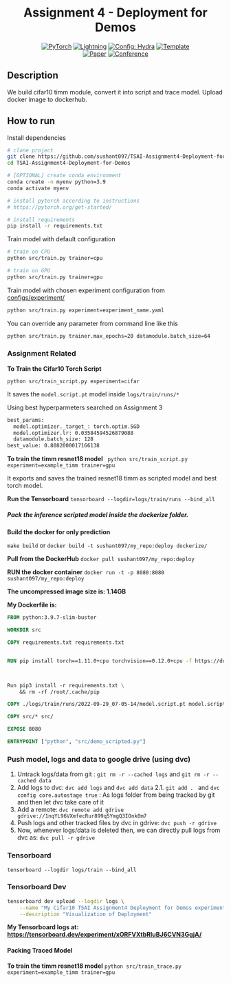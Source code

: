 <div align="center">

# Assignment 4 - Deployment for Demos



<a href="https://pytorch.org/get-started/locally/"><img alt="PyTorch" src="https://img.shields.io/badge/PyTorch-ee4c2c?logo=pytorch&logoColor=white"></a>
<a href="https://pytorchlightning.ai/"><img alt="Lightning" src="https://img.shields.io/badge/-Lightning-792ee5?logo=pytorchlightning&logoColor=white"></a>
<a href="https://hydra.cc/"><img alt="Config: Hydra" src="https://img.shields.io/badge/Config-Hydra-89b8cd"></a>
<a href="https://github.com/ashleve/lightning-hydra-template"><img alt="Template" src="https://img.shields.io/badge/-Lightning--Hydra--Template-017F2F?style=flat&logo=github&labelColor=gray"></a><br>
[![Paper](http://img.shields.io/badge/paper-arxiv.1001.2234-B31B1B.svg)](https://www.nature.com/articles/nature14539)
[![Conference](http://img.shields.io/badge/AnyConference-year-4b44ce.svg)](https://papers.nips.cc/paper/2020)

</div>

## Description

We build cifar10 timm module, convert it into script and trace model. Upload docker image to dockerhub.


## How to run

Install dependencies

```bash
# clone project
git clone https://github.com/sushant097/TSAI-Assignment4-Deployment-for-Demos
cd TSAI-Assignment4-Deployment-for-Demos

# [OPTIONAL] create conda environment
conda create -n myenv python=3.9
conda activate myenv

# install pytorch according to instructions
# https://pytorch.org/get-started/

# install requirements
pip install -r requirements.txt
```

Train model with default configuration

```bash
# train on CPU
python src/train.py trainer=cpu

# train on GPU
python src/train.py trainer=gpu
```

Train model with chosen experiment configuration from [configs/experiment/](configs/experiment/)

```bash
python src/train.py experiment=experiment_name.yaml
```

You can override any parameter from command line like this

```bash
python src/train.py trainer.max_epochs=20 datamodule.batch_size=64
```

### Assignment Related
**To Train the Cifar10 Torch Script**

`python src/train_script.py experiment=cifar`

It saves the `model.script.pt` model inside `logs/train/runs/*`

Using best hyperparmeters searched on Assignment 3

```bash
best_params:
  model.optimizer._target_: torch.optim.SGD
  model.optimizer.lr: 0.03584594526879088
  datamodule.batch_size: 128
best_value: 0.8082000017166138
```

**To train the timm resnet18 model**
` python src/train_script.py experiment=example_timm trainer=gpu`

It exports and saves the trained resnet18 timm as scripted model and best torch model.

**Run the Tensorboard**
`tensorboard --logdir=logs/train/runs --bind_all`

##### Pack the inference scripted model inside the dockerize folder.

**Build the docker for only prediction**

`make build` or `docker build -t sushant097/my_repo:deploy dockerize/`


**Pull from the DockerHub**
`docker pull sushant097/my_repo:deploy`

**RUN the docker container**
`docker run -t -p 8080:8080 sushant097/my_repo:deploy`

**The uncompressed image size is: 1.14GB**

**My Dockerfile is:**
```dockerfile
FROM python:3.9.7-slim-buster

WORKDIR src

COPY requirements.txt requirements.txt


RUN pip install torch==1.11.0+cpu torchvision==0.12.0+cpu -f https://download.pytorch.org/whl/torch_stable.html



Run pip3 install -r requirements.txt \
    && rm -rf /root/.cache/pip

COPY ./logs/train/runs/2022-09-29_07-05-14/model.script.pt model.script.pt

COPY src/* src/

EXPOSE 8080

ENTRYPOINT ["python", "src/demo_scripted.py"]
```

### Push model, logs and data to google drive (using dvc)
1. Untrack logs/data from git : `git rm -r --cached logs` and `git rm -r --cached data`
2. Add logs to dvc: `dvc add logs` and `dvc add data`
2.1. `git add . ` and `dvc config core.autostage true` : As logs folder from being tracked by git and then let dvc take care of it
3. Add a remote: `dvc remote add gdrive gdrive://1nqYL96VXmfecRur899q5YmgQ3IOnk0m7`
4. Push logs and other tracked files by dvc in gdrive: `dvc push -r gdrive`
5. Now, whenever logs/data is deleted then, we can directly pull logs from dvc as: `dvc pull -r gdrive`

### Tensorboard 
`tensorboard --logdir logs/train --bind_all`

### Tensorboard Dev 
```bash
tensorboard dev upload --logdir logs \
    --name "My Cifar10 TSAI Assignment4 Deployment for Demos experiment" \
    --description "Visualization of Deployment"
```
**My Tensorboard logs at: https://tensorboard.dev/experiment/xORFVXtbRluBJ6CVN3GgjA/**


#### Packing Traced Model

**To train the timm resnet18 model**
`python src/train_trace.py experiment=example_timm trainer=gpu`